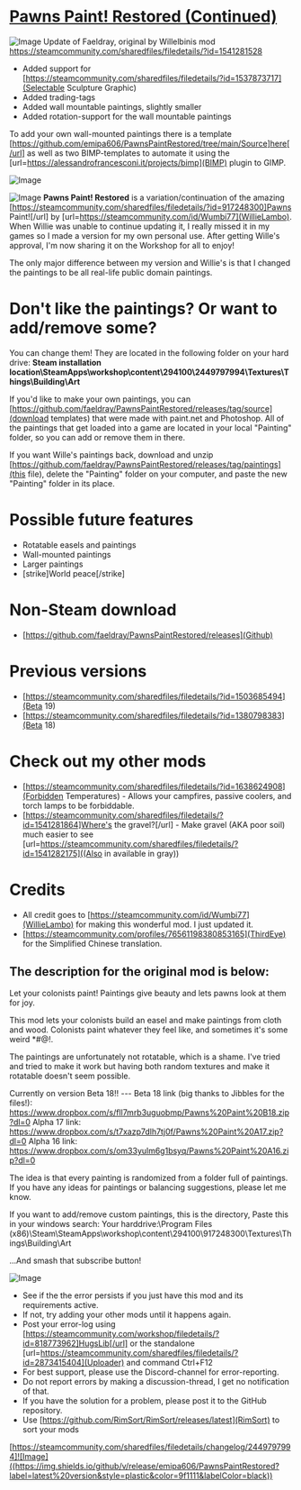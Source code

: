# [Pawns Paint! Restored (Continued)](https://steamcommunity.com/sharedfiles/filedetails/?id=2449797994)

![Image](https://i.imgur.com/buuPQel.png)
Update of Faeldray, original by Willelbinis mod
https://steamcommunity.com/sharedfiles/filedetails/?id=1541281528

- Added support for [https://steamcommunity.com/sharedfiles/filedetails/?id=1537873717](Selectable Sculpture Graphic)
- Added trading-tags
- Added wall mountable paintings, slightly smaller
- Added rotation-support for the wall mountable paintings

To add your own wall-mounted paintings there is a template [https://github.com/emipa606/PawnsPaintRestored/tree/main/Source]here[/url] as well as two BIMP-templates to automate it using the [url=https://alessandrofrancesconi.it/projects/bimp](BIMP) plugin to GIMP.

![Image](https://i.imgur.com/pufA0kM.png)
	
![Image](https://i.imgur.com/Z4GOv8H.png)
**Pawns Paint! Restored** is a variation/continuation of the amazing [https://steamcommunity.com/sharedfiles/filedetails/?id=917248300]Pawns Paint![/url] by [url=https://steamcommunity.com/id/Wumbi77](WillieLambo). When Willie was unable to continue updating it, I really missed it in my games so I made a version for my own personal use. After getting Wille's approval, I'm now sharing it on the Workshop for all to enjoy!

The only major difference between my version and Willie's is that I changed the paintings to be all real-life public domain paintings.

# Don't like the paintings? Or want to add/remove some?

You can change them! They are located in the following folder on your hard drive:
**Steam installation location\SteamApps\workshop\content\294100\2449797994\Textures\Things\Building\Art**

If you'd like to make your own paintings, you can [https://github.com/faeldray/PawnsPaintRestored/releases/tag/source](download templates) that were made with paint.net and Photoshop. All of the paintings that get loaded into a game are located in your local "Painting" folder, so you can add or remove them in there.

If you want Wille's paintings back, download and unzip [https://github.com/faeldray/PawnsPaintRestored/releases/tag/paintings](this file), delete the "Painting" folder on your computer, and paste the new "Painting" folder in its place.

# Possible future features



- Rotatable easels and paintings
- Wall-mounted paintings
- Larger paintings
- [strike]World peace[/strike]



# Non-Steam download



- [https://github.com/faeldray/PawnsPaintRestored/releases](Github)



# Previous versions



- [https://steamcommunity.com/sharedfiles/filedetails/?id=1503685494](Beta 19)
- [https://steamcommunity.com/sharedfiles/filedetails/?id=1380798383](Beta 18)



# Check out my other mods



- [https://steamcommunity.com/sharedfiles/filedetails/?id=1638624908](Forbidden Temperatures) - Allows your campfires, passive coolers, and torch lamps to be forbiddable.
- [https://steamcommunity.com/sharedfiles/filedetails/?id=1541281864]Where's the gravel?[/url] - Make gravel (AKA poor soil) much easier to see [url=https://steamcommunity.com/sharedfiles/filedetails/?id=1541282175]((Also in available in gray))



# Credits



- All credit goes to [https://steamcommunity.com/id/Wumbi77](WillieLambo) for making this wonderful mod. I just updated it.
- [https://steamcommunity.com/profiles/76561198380853165](ThirdEye) for the Simplified Chinese translation.






The description for the original mod is below:
---------------------------------------------------------------------------------------------------------------------------------------

Let your colonists paint!
Paintings give beauty and lets pawns look at them for joy.

This mod lets your colonists build an easel and make paintings from cloth and wood.
Colonists paint whatever they feel like, and sometimes it's some weird *#@!.

The paintings are unfortunately not rotatable, which is a shame. I've tried and tried to make it work but having both random textures and make it rotatable doesn't seem possible.

Currently on version Beta 18!! ---
Beta 18 link (big thanks to Jibbles for the files!):
https://www.dropbox.com/s/fll7mrb3uguobmp/Pawns%20Paint%20B18.zip?dl=0
Alpha 17 link:
https://www.dropbox.com/s/t7xazp7dlh7tj0f/Pawns%20Paint%20A17.zip?dl=0
Alpha 16 link:
https://www.dropbox.com/s/om33yulm6g1bsyq/Pawns%20Paint%20A16.zip?dl=0

The idea is that every painting is randomized from a folder full of paintings.
If you have any ideas for paintings or balancing suggestions, please let me know.

If you want to add/remove custom paintings, this is the directory,
Paste this in your windows search:
Your harddrive:\Program Files (x86)\Steam\SteamApps\workshop\content\294100\917248300\Textures\Things\Building\Art

...And smash that subscribe button!

![Image](https://i.imgur.com/PwoNOj4.png)


-  See if the the error persists if you just have this mod and its requirements active.
-  If not, try adding your other mods until it happens again.
-  Post your error-log using [https://steamcommunity.com/workshop/filedetails/?id=818773962]HugsLib[/url] or the standalone [url=https://steamcommunity.com/sharedfiles/filedetails/?id=2873415404](Uploader) and command Ctrl+F12
-  For best support, please use the Discord-channel for error-reporting.
-  Do not report errors by making a discussion-thread, I get no notification of that.
-  If you have the solution for a problem, please post it to the GitHub repository.
-  Use [https://github.com/RimSort/RimSort/releases/latest](RimSort) to sort your mods



[https://steamcommunity.com/sharedfiles/filedetails/changelog/2449797994]![Image]((https://img.shields.io/github/v/release/emipa606/PawnsPaintRestored?label=latest%20version&style=plastic&color=9f1111&labelColor=black))
